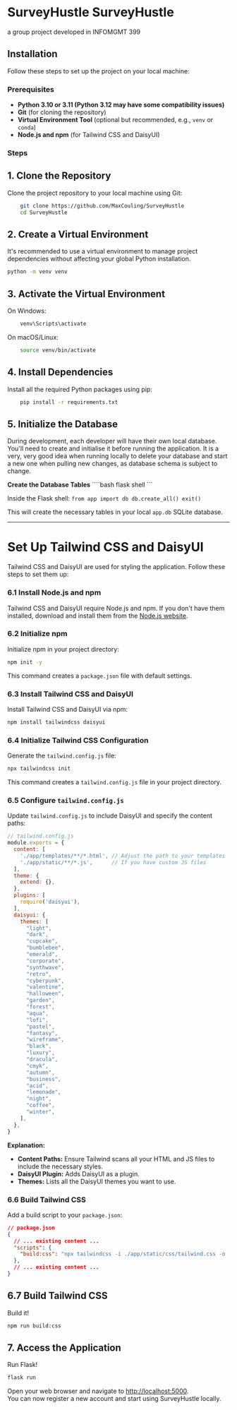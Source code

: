 # SurveyHustle SurveyHustle
a group project developed in INFOMGMT 399

Installation
------------

Follow these steps to set up the project on your local machine:

### Prerequisites

*   **Python 3.10 or 3.11 (Python 3.12 may have some compatibility issues)**
*   **Git** (for cloning the repository)
*   **Virtual Environment Tool** (optional but recommended, e.g., `venv` or `conda`)
*   **Node.js and npm** (for Tailwind CSS and DaisyUI)

### Steps

## 1.  **Clone the Repository**
    
Clone the project repository to your local machine using Git:
```bash    
    git clone https://github.com/MaxCouling/SurveyHustle
    cd SurveyHustle
```
        
    
## 2.  **Create a Virtual Environment**
    
It's recommended to use a virtual environment to manage project dependencies without affecting your global Python installation.
```bash    
python -m venv venv
```        
    
## 3.  **Activate the Virtual Environment**
    
On Windows:
```bash    
    venv\Scripts\activate
```        
    
On macOS/Linux:
```bash    
    source venv/bin/activate
```        
    
## 4.  **Install Dependencies**
    
Install all the required Python packages using pip:
```bash    
    pip install -r requirements.txt
```        
    
## 5.  **Initialize the Database**
    
During development, each developer will have their own local database. You'll need to create and initialise it before running the application. It is a very, very good idea when running locally to delete your database and start a new one when pulling new changes, as database schema is subject to change.
    
**Create the Database Tables**
    ````bash
    flask shell
    ```    
    
Inside the Flask shell:
    ```
        from app import db
        db.create_all()
        exit()
    ```    
    
This will create the necessary tables in your local `app.db` SQLite database.

---

# Set Up Tailwind CSS and DaisyUI

Tailwind CSS and DaisyUI are used for styling the application. Follow these steps to set them up:

### 6.1 Install Node.js and npm

Tailwind CSS and DaisyUI require Node.js and npm. If you don't have them installed, download and install them from the [Node.js website](https://nodejs.org/).

### 6.2 Initialize npm

Initialize npm in your project directory:

```bash
npm init -y
```

This command creates a `package.json` file with default settings.

### 6.3 Install Tailwind CSS and DaisyUI

Install Tailwind CSS and DaisyUI via npm:

```bash
npm install tailwindcss daisyui
```

### 6.4 Initialize Tailwind CSS Configuration

Generate the `tailwind.config.js` file:

```bash
npx tailwindcss init
```

This command creates a `tailwind.config.js` file in your project directory.

### 6.5 Configure `tailwind.config.js`

Update `tailwind.config.js` to include DaisyUI and specify the content paths:

```javascript
// tailwind.config.js
module.exports = {
  content: [
    './app/templates/**/*.html', // Adjust the path to your templates
    './app/static/**/*.js',      // If you have custom JS files
  ],
  theme: {
    extend: {},
  },
  plugins: [
    require('daisyui'),
  ],
  daisyui: {
    themes: [
      "light",
      "dark",
      "cupcake",
      "bumblebee",
      "emerald",
      "corporate",
      "synthwave",
      "retro",
      "cyberpunk",
      "valentine",
      "halloween",
      "garden",
      "forest",
      "aqua",
      "lofi",
      "pastel",
      "fantasy",
      "wireframe",
      "black",
      "luxury",
      "dracula",
      "cmyk",
      "autumn",
      "business",
      "acid",
      "lemonade",
      "night",
      "coffee",
      "winter",
    ],
  },
}
```

**Explanation:**

- **Content Paths:** Ensure Tailwind scans all your HTML and JS files to include the necessary styles.
- **DaisyUI Plugin:** Adds DaisyUI as a plugin.
- **Themes:** Lists all the DaisyUI themes you want to use.


### 6.6 Build Tailwind CSS

Add a build script to your `package.json`:

```json
// package.json
{
  // ... existing content ...
  "scripts": {
    "build:css": "npx tailwindcss -i ./app/static/css/tailwind.css -o ./app/static/css/output.css --watch"
  },
  // ... existing content ...
}
```
## 6.7 Build Tailwind CSS

Build it!

```bash
npm run build:css
```

## 7.  **Access the Application**
    
Run Flask!

```bash
flask run
```


Open your web browser and navigate to [http://localhost:5000](http://localhost:5000).  
You can now register a new account and start using SurveyHustle locally.
